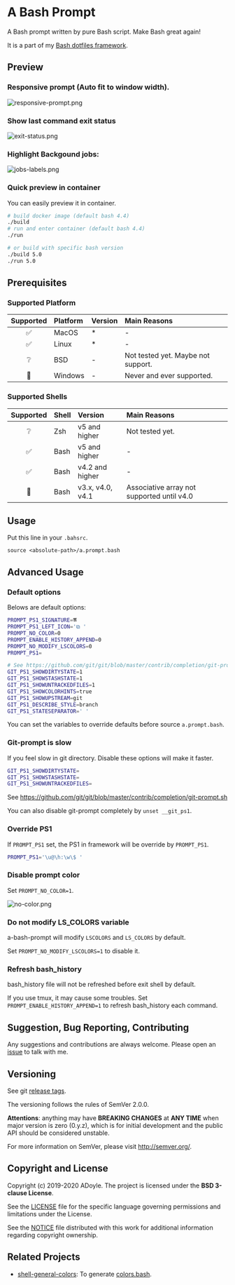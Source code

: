 # A Bash Prompt

A Bash prompt written by pure Bash script. Make Bash great again!

It is a part of my [Bash dotfiles framework](https://github.com/adoyle-h/dotfiles).

## Preview

### Responsive prompt (Auto fit to window width).

![responsive-prompt.png](https://media.githubusercontent.com/media/adoyle-h/_imgs/master/github/a-bash-prompt/responsive-prompt.png)

### Show last command exit status

![exit-status.png](https://media.githubusercontent.com/media/adoyle-h/_imgs/master/github/a-bash-prompt/exit-status.png)

### Highlight Backgound jobs:

![jobs-labels.png](https://media.githubusercontent.com/media/adoyle-h/_imgs/master/github/a-bash-prompt/jobs-labels.png)

### Quick preview in container

You can easily preview it in container.

```sh
# build docker image (default bash 4.4)
./build
# run and enter container (default bash 4.4)
./run

# or build with specific bash version
./build 5.0
./run 5.0
```

## Prerequisites

### Supported Platform

| Supported | Platform | Version | Main Reasons                       |
|:---------:|:---------|:--------|:-----------------------------------|
|     ✅    | MacOS    | *       | -                                  |
|     ✅    | Linux    | *       | -                                  |
|     ❔    | BSD      | -       | Not tested yet. Maybe not support. |
|     🚫    | Windows  | -       | Never and ever supported.          |

### Supported Shells

| Supported | Shell | Version          | Main Reasons                                |
|:---------:|:------|:-----------------|:--------------------------------------------|
|     ❔    | Zsh   | v5 and higher    | Not tested yet.                             |
|     ✅    | Bash  | v5 and higher    | -                                           |
|     ✅    | Bash  | v4.2 and higher  | -                                           |
|     🚫    | Bash  | v3.x, v4.0, v4.1 | Associative array not supported  until v4.0 |

## Usage

Put this line in your `.bahsrc`.

`source <absolute-path>/a.prompt.bash`

## Advanced Usage

### Default options

Belows are default options:

```sh
PROMPT_PS1_SIGNATURE=𝕬
PROMPT_PS1_LEFT_ICON='⧉ '
PROMPT_NO_COLOR=0
PROMPT_ENABLE_HISTORY_APPEND=0
PROMPT_NO_MODIFY_LSCOLORS=0
PROMPT_PS1=

# See https://github.com/git/git/blob/master/contrib/completion/git-prompt.sh
GIT_PS1_SHOWDIRTYSTATE=1
GIT_PS1_SHOWSTASHSTATE=1
GIT_PS1_SHOWUNTRACKEDFILES=1
GIT_PS1_SHOWCOLORHINTS=true
GIT_PS1_SHOWUPSTREAM=git
GIT_PS1_DESCRIBE_STYLE=branch
GIT_PS1_STATESEPARATOR=' '
```

You can set the variables to override defaults before source `a.prompt.bash`.

### Git-prompt is slow

If you feel slow in git directory. Disable these options will make it faster.

```sh
GIT_PS1_SHOWDIRTYSTATE=
GIT_PS1_SHOWSTASHSTATE=
GIT_PS1_SHOWUNTRACKEDFILES=
```

See https://github.com/git/git/blob/master/contrib/completion/git-prompt.sh

You can also disable git-prompt completely by `unset __git_ps1`.

### Override PS1

If `PROMPT_PS1` set, the PS1 in framework will be override by `PROMPT_PS1`.

```sh
PROMPT_PS1='\u@\h:\w\$ '
```

### Disable prompt color

Set `PROMPT_NO_COLOR=1`.

![no-color.png](https://media.githubusercontent.com/media/adoyle-h/_imgs/master/github/a-bash-prompt/no-color.png)

### Do not modify LS_COLORS variable

a-bash-prompt will modify `LSCOLORS` and `LS_COLORS` by default.

Set `PROMPT_NO_MODIFY_LSCOLORS=1` to disable it.

### Refresh bash_history

bash_history file will not be refreshed before exit shell by default.

If you use tmux, it may cause some troubles.
Set `PROMPT_ENABLE_HISTORY_APPEND=1` to refresh bash_history each command.

## Suggestion, Bug Reporting, Contributing

Any suggestions and contributions are always welcome. Please open an [issue][] to talk with me.

## Versioning

See git [release tags][].

The versioning follows the rules of SemVer 2.0.0.

**Attentions**: anything may have **BREAKING CHANGES** at **ANY TIME** when major version is zero (0.y.z), which is for initial development and the public API should be considered unstable.

For more information on SemVer, please visit http://semver.org/.

## Copyright and License

Copyright (c) 2019-2020 ADoyle. The project is licensed under the **BSD 3-clause License**.

See the [LICENSE][] file for the specific language governing permissions and limitations under the License.

See the [NOTICE][] file distributed with this work for additional information regarding copyright ownership.

## Related Projects

- [shell-general-colors](https://github.com/adoyle-h/shell-general-colors): To generate [colors.bash](./colors.bash).

<!-- links -->

[issue]: https://github.com/adoyle-h/a-bash-prompt/issues
[release tags]: https://github.com/adoyle-h/a-bash-prompt/releases
[LICENSE]: ./LICENSE
[NOTICE]: ./NOTICE
